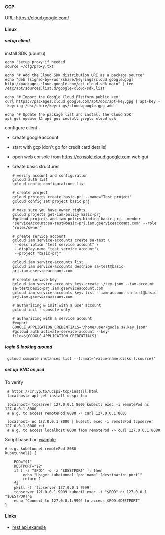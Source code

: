 #### GCP

URL: https://cloud.google.com/

#### Linux

##### setup client

install SDK (ubuntu)

    echo 'setup proxy if needed'
    source ~/cfg/proxy.txt

    echo '# Add the Cloud SDK distribution URI as a package source'
    echo "deb [signed-by=/usr/share/keyrings/cloud.google.gpg] http://packages.cloud.google.com/apt cloud-sdk main" | tee /etc/apt/sources.list.d/google-cloud-sdk.list
    
    echo '# Import the Google Cloud Platform public key'
    curl https://packages.cloud.google.com/apt/doc/apt-key.gpg | apt-key --keyring /usr/share/keyrings/cloud.google.gpg add -
    
    echo '# Update the package list and install the Cloud SDK'
    apt-get update && apt-get install google-cloud-sdk

configure client

 * create google account
 * start with gcp (don't go for credit card details)
 * open web console from https://console.cloud.google.com web gui
 * create basic structures

       # verify account and configuration
       gcloud auth list
       gcloud config configurations list

       # create project
       gcloud projects create basic-prj --name="Test project"
       gcloud config set project basic-prj

       # make sure you have owner rights
       gcloud projects get-iam-policy basic-prj
       #gcloud projects add-iam-policy-binding basic-prj --member "serviceAccount:sa-test@basic-prj.iam.gserviceaccount.com" --role "roles/owner"
       
       # create service account
       gcloud iam service-accounts create sa-test \
        --description "test service account" \
        --display-name "test service account"\
        --project "basic-prj"

       gcloud iam service-accounts list
       gcloud iam service-accounts describe sa-test@basic-prj.iam.gserviceaccount.com

       # create service key
       gcloud iam service-accounts keys create ~/key.json --iam-account sa-test@basic-prj.iam.gserviceaccount.com
       gcloud iam service-accounts keys list --iam-account sa-test@basic-prj.iam.gserviceaccount.com

       # authorizing & init with a user account
       gcloud init --console-only

       # authorizing with a service account
       #export GOOGLE_APPLICATION_CREDENTIALS="/home/user/goole.sa.key.json"
       #gcloud auth activate-service-account --key-file=${GOOGLE_APPLICATION_CREDENTIALS}

##### login & looking around

     gcloud compute instances list --format="value(name,disks[].source)"


##### set up VNC on pod

To verify

     # https://cr.yp.to/ucspi-tcp/install.html
     localhost> apt-get install ucspi-tcp
     
     localhost> tcpserver 127.0.0.1 8000 kubectl exec -i remotePod nc 127.0.0.1 8080
     # e.g. to access remotePod:8080 -> curl 127.0.0.1:8000

     localhost> nc 127.0.0.1 8000 | kubectl exec -i remotePod tcpserver 127.0.0.1 8080 cat
     # e.g. to access localhost:8000 from remotePod -> curl 127.0.0.1:8080

Script based on [example](https://webapp.io/blog/container-tcp-tunnel/)

    # e.g. kubetunnel remotePod 8080
    kubetunnel() {
    
        POD="$1"
        DESTPORT="$2"
        if [ -z "$POD" -o -z "$DESTPORT" ]; then
        	echo "Usage: kubetunnel [pod name] [destination port]"
            return 1
        fi
        pkill -f 'tcpserver 127.0.0.1 9999'
        tcpserver 127.0.0.1 9999 kubectl exec -i "$POD" nc 127.0.0.1 "$DESTPORT"&
        echo "Connect to 127.0.0.1:9999 to access $POD:$DESTPORT"
    }

#### Links

 * [rest api example](https://cloud.google.com/iam/docs/reference/rest)
